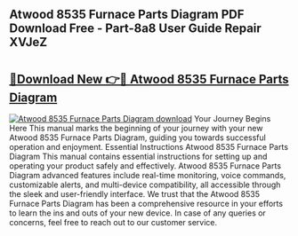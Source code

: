 ## Atwood 8535 Furnace Parts Diagram PDF Download Free - Part-8a8 User Guide Repair XVJeZ

# <h2><a href="http://dfpwuks.blite.top/?on=Atwood+8535+Furnace+Parts+Diagram">🔗Download New 👉🔴 Atwood 8535 Furnace Parts Diagram</a></h2>

[![Atwood 8535 Furnace Parts Diagram download](https://i.imgur.com/lujVjoI.png)](http://dfpwuks.blite.top/?on=Atwood+8535+Furnace+Parts+Diagram)
Your Journey Begins Here This manual marks the beginning of your journey with your new Atwood 8535 Furnace Parts Diagram, guiding you towards successful operation and enjoyment. Essential Instructions Atwood 8535 Furnace Parts Diagram This manual contains essential instructions for setting up and operating your product safely and effectively. Atwood 8535 Furnace Parts Diagram advanced features include real-time monitoring, voice commands, customizable alerts, and multi-device compatibility, all accessible through the sleek and user-friendly interface. We trust that the Atwood 8535 Furnace Parts Diagram has been a comprehensive resource in your efforts to learn the ins and outs of your new device. In case of any queries or concerns, feel free to reach out to our customer service.
